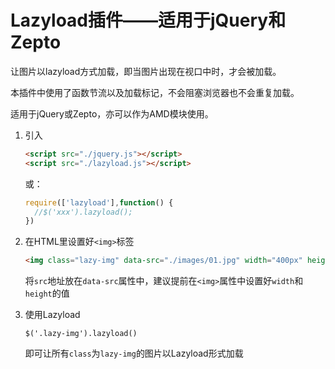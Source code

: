 # Lazyload插件——适用于jQuery和Zepto

让图片以lazyload方式加载，即当图片出现在视口中时，才会被加载。

本插件中使用了函数节流以及加载标记，不会阻塞浏览器也不会重复加载。

适用于jQuery或Zepto，亦可以作为AMD模块使用。

1. 引入

   ```html
   <script src="./jquery.js"></script>
   <script src="./lazyload.js"></script>
   ```

   或：

   ```javascript
   require(['lazyload'],function() {
     //$('xxx').lazyload();
   })
   ```

2. 在HTML里设置好`<img>`标签

   ```html
   <img class="lazy-img" data-src="./images/01.jpg" width="400px" height="400px">
   ```

   将`src`地址放在`data-src`属性中，建议提前在`<img>`属性中设置好`width`和`height`的值

3. 使用Lazyload

   ```javas
   $('.lazy-img').lazyload()
   ```

   即可让所有`class`为`lazy-img`的图片以Lazyload形式加载

   ​
